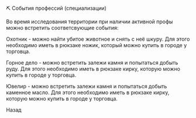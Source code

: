 ⛏ События профессий (специализации)

Во время исследования территории при наличии активной профы можно встретить соответсвующие события:

Охотник - можно найти убитое животное и снять с неё шкуру. Для этого необходимо иметь в рюкзаке ножик, который можно купить в городе у торговца.

Горное дело - можно встретить залежи камня и попытаться добыть руду. Для этого необходимо иметь в рюкзаке кирку, которую можно купить в городе у торговца.

Ювелир - можно встретить залежи камня и попытаться добыть каменное масло. Для этого необходимо иметь в рюкзаке кирку, которую можно купить в городе у торговца.

Назад
